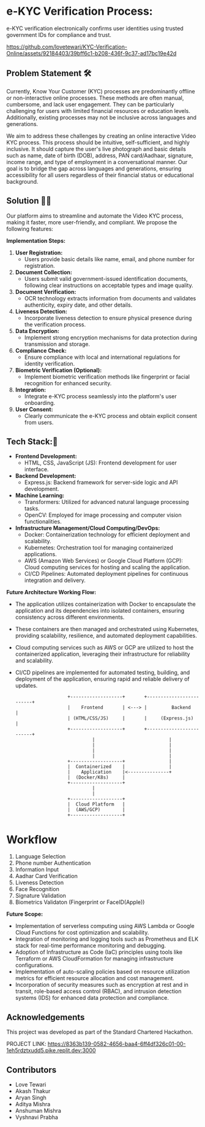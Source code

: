 # e-KYC Verification Process:
e-KYC verification electronically confirms user identities using trusted government IDs for compliance and trust.

https://github.com/lovetewari/KYC-Verification-Online/assets/92184403/39bff6c1-b208-436f-9c37-ad17bc19e42d


## Problem Statement 🛠️

Currently, Know Your Customer (KYC) processes are predominantly offline or non-interactive online processes. These methods are often manual, cumbersome, and lack user engagement. They can be particularly challenging for users with limited financial resources or education levels. Additionally, existing processes may not be inclusive across languages and generations.

We aim to address these challenges by creating an online interactive Video KYC process. This process should be intuitive, self-sufficient, and highly inclusive. It should capture the user's live photograph and basic details such as name, date of birth (DOB), address, PAN card/Aadhaar, signature, income range, and type of employment in a conversational manner. Our goal is to bridge the gap across languages and generations, ensuring accessibility for all users regardless of their financial status or educational background.


## Solution 💪🏽

Our platform aims to streamline and automate the Video KYC process, making it faster, more user-friendly, and compliant. We propose the following features:

**Implementation Steps:**
1. **User Registration:**
   - Users provide basic details like name, email, and phone number for registration.
2. **Document Collection:**
   - Users submit valid government-issued identification documents, following clear instructions on acceptable types and image quality.
3. **Document Verification:**
   - OCR technology extracts information from documents and validates authenticity, expiry date, and other details.
4. **Liveness Detection:**
   - Incorporate liveness detection to ensure physical presence during the verification process.
5. **Data Encryption:**
   - Implement strong encryption mechanisms for data protection during transmission and storage.
6. **Compliance Check:**
   - Ensure compliance with local and international regulations for identity verification.
7. **Biometric Verification (Optional):**
   - Implement biometric verification methods like fingerprint or facial recognition for enhanced security.
8. **Integration:**
   - Integrate e-KYC process seamlessly into the platform's user onboarding.
9. **User Consent:**
   - Clearly communicate the e-KYC process and obtain explicit consent from users.


## Tech Stack:🧠
- **Frontend Development:**
  - HTML, CSS, JavaScript (JS): Frontend development for user interface.
- **Backend Development:**
  - Express.js: Backend framework for server-side logic and API development.
- **Machine Learning:**
  - Transformers: Utilized for advanced natural language processing tasks.
  - OpenCV: Employed for image processing and computer vision functionalities.
- **Infrastructure Management/Cloud Computing/DevOps:**
  - Docker: Containerization technology for efficient deployment and scalability.
  - Kubernetes: Orchestration tool for managing containerized applications.
  - AWS (Amazon Web Services) or Google Cloud Platform (GCP): Cloud computing services for hosting and scaling the application.
  - CI/CD Pipelines: Automated deployment pipelines for continuous integration and delivery.
  
**Future Architecture Working Flow:**
- The application utilizes containerization with Docker to encapsulate the application and its dependencies into isolated containers, ensuring consistency across different environments.
- These containers are then managed and orchestrated using Kubernetes, providing scalability, resilience, and automated deployment capabilities.
- Cloud computing services such as AWS or GCP are utilized to host the containerized application, leveraging their infrastructure for reliability and scalability.
- CI/CD pipelines are implemented for automated testing, building, and deployment of the application, ensuring rapid and reliable delivery of updates.

                         +-------------------+       +-------------------------+
                         |    Frontend       | <---> |         Backend         |
                         | (HTML/CSS/JS)     |       |     (Express.js)        |
                         +-------------------+       +-------------------------+
                                  |                           |
                                  |                           |
                                  |                           |
                                  |                           |
                         +-------------------+                |
                         |  Containerized    |                |
                         |    Application    |<---------------+
                         |  (Docker/K8s)     |
                         +-------------------+
                                  |
                                  |
                         +-------------------+
                         |  Cloud Platform   |
                         |  (AWS/GCP)        |
                         +-------------------+


# Workflow
1) Language Selection
2) Phone number Authentication
3) Information Input
4) Aadhar Card Verification
5) Liveness Detection 
6) Face Recognition
7) Signature Validation
8) Biometrics Validaton (Fingerprint or FaceID(Apple))


**Future Scope:**
- Implementation of serverless computing using AWS Lambda or Google Cloud Functions for cost optimization and scalability.
- Integration of monitoring and logging tools such as Prometheus and ELK stack for real-time performance monitoring and debugging.
- Adoption of Infrastructure as Code (IaC) principles using tools like Terraform or AWS CloudFormation for managing infrastructure configurations.
- Implementation of auto-scaling policies based on resource utilization metrics for efficient resource allocation and cost management.
- Incorporation of security measures such as encryption at rest and in transit, role-based access control (RBAC), and intrusion detection systems (IDS) for enhanced data protection and compliance.



## Acknowledgements

This project was developed as part of the Standard Chartered Hackathon.

PROJECT LINK: https://8363b139-0582-4656-baa4-6ff4df326c01-00-1eh5rdztxudd5.pike.replit.dev:3000


## Contributors

- Love Tewari
- Akash Thakur
- Aryan Singh
- Aditya Mishra
- Anshuman Mishra
- Vyshnavi Prabha
